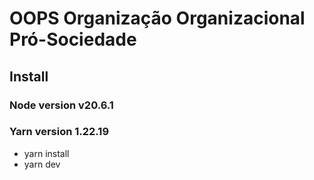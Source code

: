 # OOPS Organização Organizacional Pró-Sociedade

## Install

### Node version v20.6.1
### Yarn version 1.22.19

- yarn install
- yarn dev
